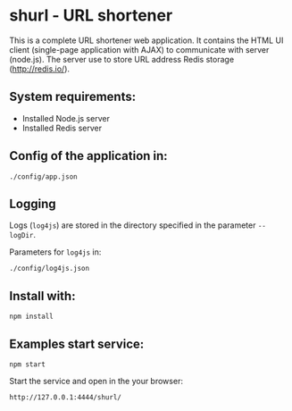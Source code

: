 shurl - URL shortener
==============================

This is a complete URL shortener web application. It contains the HTML UI client (single-page application with AJAX) to communicate with server (node.js).
The server use to store URL address Redis storage (http://redis.io/).

System requirements:
--------------------

- Installed Node.js server
- Installed Redis server

Config of the application in:
-----------------------------

    ./config/app.json

Logging
-------
Logs (`log4js`) are stored in the directory specified in the parameter `--logDir`.

Parameters for `log4js` in:

    ./config/log4js.json

Install with:
-------------
    npm install

Examples start service:
----------------------

    npm start

Start the service and open in the your browser:

    http://127.0.0.1:4444/shurl/


